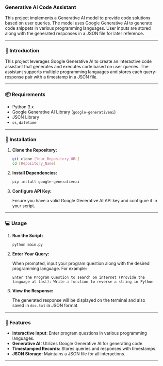 ### Generative AI Code Assistant

This project implements a Generative AI model to provide code solutions based on user queries. The model uses Google Generative AI to generate code snippets in various programming languages. User inputs are stored along with the generated responses in a JSON file for later reference.

---

### 📝 Introduction

This project leverages Google Generative AI to create an interactive code assistant that generates and executes code based on user queries. The assistant supports multiple programming languages and stores each query-response pair with a timestamp in a JSON file.

---

### 📦 Requirements

- Python 3.x
- Google Generative AI Library (`google-generativeai`)
- JSON Library
- `os`, `datetime`

---

### 🚀 Installation

1. **Clone the Repository:**

    ```bash
    git clone [Your_Repository_URL]
    cd [Repository_Name]
    ```

2. **Install Dependencies:**

    ```bash
    pip install google-generativeai
    ```

3. **Configure API Key:**

    Ensure you have a valid Google Generative AI API key and configure it in your script.

---

### 💻 Usage

1. **Run the Script:**

    ```bash
    python main.py
    ```

2. **Enter Your Query:**

    When prompted, input your program question along with the desired programming language. For example:
    ```
    Enter the Program Question to search on internet (Provide the language at last): Write a function to reverse a string in Python
    ```

3. **View the Response:**

    The generated response will be displayed on the terminal and also saved in `doc.txt` in JSON format.

---

### 🌟 Features

- **Interactive Input:** Enter program questions in various programming languages.
- **Generative AI:** Utilizes Google Generative AI for generating code.
- **Timestamped Records:** Stores queries and responses with timestamps.
- **JSON Storage:** Maintains a JSON file for all interactions.

---


